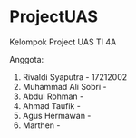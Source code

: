 # ProjectUAS
Kelompok Project UAS TI 4A

Anggota:
1. Rivaldi Syaputra - 17212002
2. Muhammad Ali Sobri - 
3. Abdul Rohman - 
4. Ahmad Taufik - 
5. Agus Hermawan -
7. Marthen -